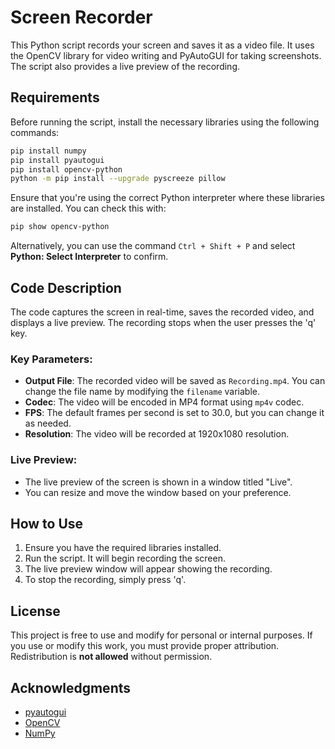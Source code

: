 # Screen Recorder

This Python script records your screen and saves it as a video file. It uses the OpenCV library for video writing and PyAutoGUI for taking screenshots. The script also provides a live preview of the recording.

## Requirements

Before running the script, install the necessary libraries using the following commands:

```bash
pip install numpy
pip install pyautogui
pip install opencv-python
python -m pip install --upgrade pyscreeze pillow
```

Ensure that you're using the correct Python interpreter where these libraries are installed. You can check this with:

```bash
pip show opencv-python
```

Alternatively, you can use the command `Ctrl + Shift + P` and select **Python: Select Interpreter** to confirm.

## Code Description

The code captures the screen in real-time, saves the recorded video, and displays a live preview. The recording stops when the user presses the 'q' key.

### Key Parameters:
- **Output File**: The recorded video will be saved as `Recording.mp4`. You can change the file name by modifying the `filename` variable.
- **Codec**: The video will be encoded in MP4 format using `mp4v` codec.
- **FPS**: The default frames per second is set to 30.0, but you can change it as needed.
- **Resolution**: The video will be recorded at 1920x1080 resolution.

### Live Preview:
- The live preview of the screen is shown in a window titled "Live".
- You can resize and move the window based on your preference.

## How to Use

1. Ensure you have the required libraries installed.
2. Run the script. It will begin recording the screen.
3. The live preview window will appear showing the recording.
4. To stop the recording, simply press 'q'.

## License

This project is free to use and modify for personal or internal purposes. If you use or modify this work, you must provide proper attribution. Redistribution is **not allowed** without permission.

## Acknowledgments

- [pyautogui](https://pyautogui.readthedocs.io/en/latest/)
- [OpenCV](https://opencv.org/)
- [NumPy](https://numpy.org/)

